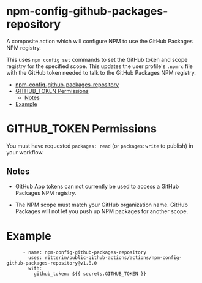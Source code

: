 # npm-config-github-packages-repository

A composite action which will configure NPM to use the GitHub Packages NPM registry.

This uses `npm config set` commands to set the GitHub token and scope registry for the specified scope.  This updates the user profile's `.npmrc` file with the GitHub token needed to talk to the GitHub Packages NPM registry.

- [npm-config-github-packages-repository](#npm-config-github-packages-repository)
- [GITHUB\_TOKEN Permissions](#github_token-permissions)
  - [Notes](#notes)
- [Example](#example)

# GITHUB_TOKEN Permissions

You must have requested `packages: read` (or `packages:write` to publish) in your workflow.  

## Notes 

- GitHub App tokens can not currently be used to access a GitHub Packages NPM registry.
 
- The NPM scope must match your GitHub organization name.  GitHub Packages will not let you push up NPM packages for another scope.

# Example

```
      - name: npm-config-github-packages-repository
        uses: ritterim/public-github-actions/actions/npm-config-github-packages-repository@v1.8.0
        with:
          github_token: ${{ secrets.GITHUB_TOKEN }}
```
